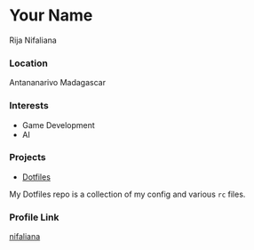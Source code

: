 # Your Name

Rija Nifaliana

### Location

Antananarivo Madagascar

### Interests

- Game Development
- AI

### Projects

- [Dotfiles](https://github.com/nefari0uss/dotfiles)

My Dotfiles repo is a collection of my config and various `rc` files.

### Profile Link

[nifaliana](https://www.github.com/nifaliana)
